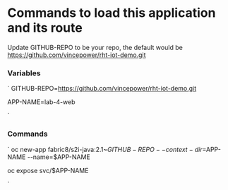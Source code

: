 # Commands to load this application and its route

Update GITHUB-REPO to be your repo, the default would be https://github.com/vincepower/rht-iot-demo.git 

 
### Variables
`
GITHUB-REPO=https://github.com/vincepower/rht-iot-demo.git

APP-NAME=lab-4-web  

`


### Commands
`
oc new-app fabric8/s2i-java:2.1~$GITHUB-REPO --context-dir=$APP-NAME --name=$APP-NAME

oc expose svc/$APP-NAME

`
 

